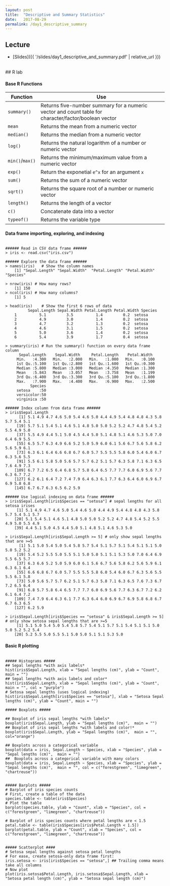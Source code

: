 ```yaml
---
layout: post
title:  "Descriptive and Summary Statistics"
date:   2017-08-29
permalink: /day1_descriptive_summary
---
```



## Lecture 

+ [Slides]({{ '/slides/day1_descriptive_and_summary.pdf' | relative_url }})


<br>
## R lab



#### Base R Functions

Function    | Use
------------|---------------
`summary()`    | Returns five-number summary for a numeric vector and count table for character/factor/boolean vector
`mean`         | Returns the mean from a numeric vector
`median()`     | Returns the median from a numeric vector
`log()`        | Returns the natural logarithm of a number or numeric vector
`min()`/`max()`| Returns the minimum/maximum value from a numeric vector
`exp()`        | Return the exponetial `e^x` for an argument `x`
`sum()`        | Returns the sum of a numeric vector
`sqrt()`       | Returns the square root of a number or numeric vector
`length()`     | Returns the length of a vector
`c()`          | Concatenate data into a vector
`typeof()`     | Returns the variable type 

#### Data frame importing, exploring, and indexing

<pre><code class="language-r">
###### Read in CSV data frame ######
> iris <- read.csv("iris.csv")

###### Explore the data frame ######
> names(iris)   # Show the column names
	[1] "Sepal.Length" "Sepal.Width"  "Petal.Length" "Petal.Width"  "Species"     

> nrow(iris) # How many rows?
	[1] 150
> ncol(iris) # How many columns?
	[1] 5

> head(iris)    # Show the first 6 rows of data
		  Sepal.Length Sepal.Width Petal.Length Petal.Width Species
	1          5.1         3.5          1.4         0.2  setosa
	2          4.9         3.0          1.4         0.2  setosa
	3          4.7         3.2          1.3         0.2  setosa
	4          4.6         3.1          1.5         0.2  setosa
	5          5.0         3.6          1.4         0.2  setosa
	6          5.4         3.9          1.7         0.4  setosa

> summary(iris) # Run the summary() function on every data frame column
	  Sepal.Length    Sepal.Width     Petal.Length    Petal.Width   
	 Min.   :4.300   Min.   :2.000   Min.   :1.000   Min.   :0.100  
	 1st Qu.:5.100   1st Qu.:2.800   1st Qu.:1.600   1st Qu.:0.300  
	 Median :5.800   Median :3.000   Median :4.350   Median :1.300  
	 Mean   :5.843   Mean   :3.057   Mean   :3.758   Mean   :1.199  
	 3rd Qu.:6.400   3rd Qu.:3.300   3rd Qu.:5.100   3rd Qu.:1.800  
	 Max.   :7.900   Max.   :4.400   Max.   :6.900   Max.   :2.500  
	       Species  
	 setosa    :50  
	 versicolor:50  
	 virginica :50  

###### Index column from data frame ######
> iris$Sepal.Length
	  [1] 5.1 4.9 4.7 4.6 5.0 5.4 4.6 5.0 4.4 4.9 5.4 4.8 4.8 4.3 5.8 5.7 5.4 5.1
	 [19] 5.7 5.1 5.4 5.1 4.6 5.1 4.8 5.0 5.0 5.2 5.2 4.7 4.8 5.4 5.2 5.5 4.9 5.0
	 [37] 5.5 4.9 4.4 5.1 5.0 4.5 4.4 5.0 5.1 4.8 5.1 4.6 5.3 5.0 7.0 6.4 6.9 5.5
	 [55] 6.5 5.7 6.3 4.9 6.6 5.2 5.0 5.9 6.0 6.1 5.6 6.7 5.6 5.8 6.2 5.6 5.9 6.1
	 [73] 6.3 6.1 6.4 6.6 6.8 6.7 6.0 5.7 5.5 5.5 5.8 6.0 5.4 6.0 6.7 6.3 5.6 5.5
	 [91] 5.5 6.1 5.8 5.0 5.6 5.7 5.7 6.2 5.1 5.7 6.3 5.8 7.1 6.3 6.5 7.6 4.9 7.3
	[109] 6.7 7.2 6.5 6.4 6.8 5.7 5.8 6.4 6.5 7.7 7.7 6.0 6.9 5.6 7.7 6.3 6.7 7.2
	[127] 6.2 6.1 6.4 7.2 7.4 7.9 6.4 6.3 6.1 7.7 6.3 6.4 6.0 6.9 6.7 6.9 5.8 6.8
	[145] 6.7 6.7 6.3 6.5 6.2 5.9

###### Use logical indexing on data frame ######
> iris$Sepal.Length[iris$Species == "setosa"] # sepal lengths for all setosa irises
	 [1] 5.1 4.9 4.7 4.6 5.0 5.4 4.6 5.0 4.4 4.9 5.4 4.8 4.8 4.3 5.8 5.7 5.4 5.1 5.7
	[20] 5.1 5.4 5.1 4.6 5.1 4.8 5.0 5.0 5.2 5.2 4.7 4.8 5.4 5.2 5.5 4.9 5.0 5.5 4.9
	[39] 4.4 5.1 5.0 4.5 4.4 5.0 5.1 4.8 5.1 4.6 5.3 5.0

> iris$Sepal.Length[iris$Sepal.Length >= 5] # only show sepal lengths that are >=5 
	  [1] 5.1 5.0 5.4 5.0 5.4 5.8 5.7 5.4 5.1 5.7 5.1 5.4 5.1 5.1 5.0 5.0 5.2 5.2
	 [19] 5.4 5.2 5.5 5.0 5.5 5.1 5.0 5.0 5.1 5.1 5.3 5.0 7.0 6.4 6.9 5.5 6.5 5.7
	 [37] 6.3 6.6 5.2 5.0 5.9 6.0 6.1 5.6 6.7 5.6 5.8 6.2 5.6 5.9 6.1 6.3 6.1 6.4
	 [55] 6.6 6.8 6.7 6.0 5.7 5.5 5.5 5.8 6.0 5.4 6.0 6.7 6.3 5.6 5.5 5.5 6.1 5.8
	 [73] 5.0 5.6 5.7 5.7 6.2 5.1 5.7 6.3 5.8 7.1 6.3 6.5 7.6 7.3 6.7 7.2 6.5 6.4
	 [91] 6.8 5.7 5.8 6.4 6.5 7.7 7.7 6.0 6.9 5.6 7.7 6.3 6.7 7.2 6.2 6.1 6.4 7.2
	[109] 7.4 7.9 6.4 6.3 6.1 7.7 6.3 6.4 6.0 6.9 6.7 6.9 5.8 6.8 6.7 6.7 6.3 6.5
	[127] 6.2 5.9

> iris$Sepal.Length[iris$Species == "setosa" & iris$Sepal.Length >= 5] # only show setosa sepal lengths that are >=5 
	 [1] 5.1 5.0 5.4 5.0 5.4 5.8 5.7 5.4 5.1 5.7 5.1 5.4 5.1 5.1 5.0 5.0 5.2 5.2 5.4
	[20] 5.2 5.5 5.0 5.5 5.1 5.0 5.0 5.1 5.1 5.3 5.0
</code></pre>


#### Basic R plotting

<pre><code class="language-r">
##### Histograms #####
## Sepal lengths *with axis labels* 
hist(iris$Sepal.Length, xlab = "Sepal lengths (cm)", ylab = "Count", main = "")
## Sepal lengths *with axis labels and color* 
hist(iris$Sepal.Length, xlab = "Sepal lengths (cm)", ylab = "Count", main = "", col = "purple")
# Setosa sepal lengths (uses logical indexing)
hist(iris$Sepal.Length[iris$Species == "setosa"], xlab = "Setosa Sepal lengths (cm)", ylab = "Count", main = "")

##### Boxplots #####

## Boxplot of iris sepal lengths *with labels* 
boxplot(iris$Sepal.Length, ylab = "Sepal lengths (cm)",  main = "")
## Boxplot of iris sepal lengths *with labels and color!*
boxplot(iris$Sepal.Length, ylab = "Sepal lengths (cm)",  main = "", col="orange")

## Boxplots across a categorical variable
boxplot(data = iris, Sepal.Length ~ Species, xlab = "Species", ylab = "Sepal lengths (cm)",  main = "")
##  Boxplots across a categorical variable with many colors
boxplot(data = iris, Sepal.Length ~ Species, xlab = "Species", ylab = "Sepal lengths (cm)",  main = "", col = c("forestgreen", "limegreen", "chartreuse"))


##### Barplots #####
# Barplot of iris species counts
# First, create a table of the data
species.table <- table(iris$Species)
# Plot the table
barplot(species.table, ylab = "Count", xlab = "Species", col = c("forestgreen", "limegreen", "chartreuse"))

# Barplot of iris species counts where petal lengths are < 1.5
petal.table <- table(iris$Species[iris$Petal.Length < 1.5])
barplot(petal.table, ylab = "Count", xlab = "Species", col = c("forestgreen", "limegreen", "chartreuse"))


##### Scatterplot ####
# Setosa sepal lengths against setosa petal lengths
# For ease, create setosa-only data frame first:
iris.setosa <- iris[iris$Species == "setosa",] ## Trailing comma means take all columns
# Now plot
plot(iris.setosa$Petal.Length, iris.setosa$Sepal.Length, xlab = "Setosa petal length (cm)", ylab = "Setosa sepal length (cm)")

</code></pre>




